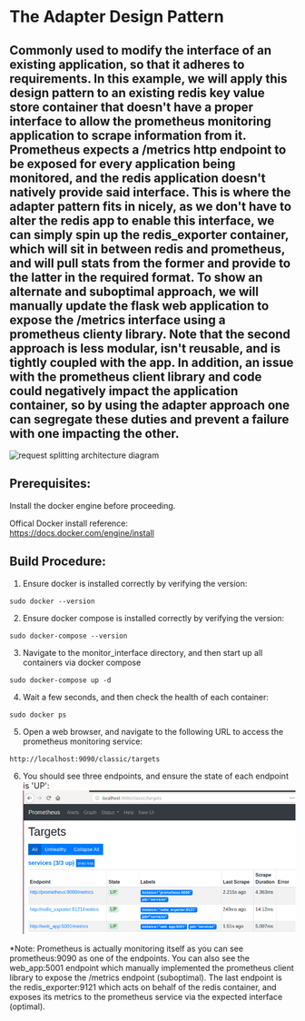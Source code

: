 # The Adapter Design Pattern
## Commonly used to modify the interface of an existing application, so that it adheres to requirements. In this example, we will apply this design pattern to an existing redis key value store container that doesn't have a proper interface to allow the prometheus monitoring application to scrape information from it. Prometheus expects a /metrics http endpoint to be exposed for every application being monitored, and the redis application doesn't natively provide said interface. This is where the adapter pattern fits in nicely, as we don't have to alter the redis app to enable this interface, we can simply spin up the redis_exporter container, which will sit in between redis and prometheus, and will pull stats from the former and provide to the latter in the required format. To show an alternate and suboptimal approach, we will manually update the flask web application to expose the /metrics interface using a prometheus clienty library. Note that the second approach is less modular, isn't reusable, and is  tightly coupled with the app. In addition, an issue with the prometheus client library and code could negatively impact the application container, so by using the adapter approach one can segregate these duties and prevent a failure with one impacting the other. 

![request splitting architecture diagram](ambassador_request_splitting_arch.png)

## Prerequisites:  
Install the docker engine before proceeding.  

Offical Docker install reference:  
https://docs.docker.com/engine/install  

## Build Procedure:
1. Ensure docker is installed correctly by verifying the version:  
  ```shell
  sudo docker --version 
  ```
  
2. Ensure docker compose is installed correctly by verifying the version:  
  ```shell  
  sudo docker-compose --version   
  ```
  
3. Navigate to the monitor_interface directory, and then start up all containers via docker compose  
  ```shell  
  sudo docker-compose up -d 
  ```

4. Wait a few seconds, and then check the health of each container:  
  ```shell
  sudo docker ps
  ```

5. Open a web browser, and navigate to the following URL to access the prometheus monitoring service:  
  ```shell
  http://localhost:9090/classic/targets   
  ```
  
6. You should see three endpoints, and ensure the state of each endpoint is 'UP':   
  ![prometheus_targets](prometheus_targets.png)

*Note: Prometheus is actually monitoring itself as you can see prometheus:9090 as one of the endpoints. You can also see the web_app:5001 endpoint which manually implemented the prometheus client library to expose the /metrics endpoint (suboptimal). The last endpoint is the redis_exporter:9121 which acts on behalf of the redis container, and exposes its metrics to the prometheus service via the expected interface (optimal).


